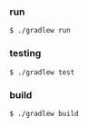 ### run
```
$ ./gradlew run
```

### testing
```
$ ./gradlew test
```

### build
```
$ ./gradlew build
```
